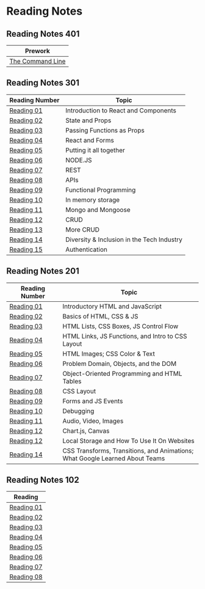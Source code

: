 # Reading Notes

## Reading Notes 401

|Prework|
|---|
|[The Command Line](code401/prework/command-line.md)|

## Reading Notes 301

|Reading Number|Topic|
|---|---|
|[Reading 01](code301/Reading-3-01.md)|Introduction to React and Components|
|[Reading 02](code301/Reading-3-02.md)|State and Props|
|[Reading 03](code301/Reading-3-03.md)|Passing Functions as Props|
|[Reading 04](code301/Reading-3-04.md)|React and Forms|
|[Reading 05](code301/Reading-3-05.md)|Putting it all together|
|[Reading 06](code301/Reading-3-06.md)|NODE.JS|
|[Reading 07](code301/Reading-3-07.md)|REST|
|[Reading 08](code301/Reading-3-08.md)|APIs|
|[Reading 09](code301/Reading-3-09.md)|Functional Programming|
|[Reading 10](code301/Reading-3-10.md)|In memory storage|
|[Reading 11](code301/Reading-3-11.md)|Mongo and Mongoose|
|[Reading 12](code301/Reading-3-12.md)|CRUD|
|[Reading 13](code301/Reading-3-13.md)|More CRUD|
|[Reading 14](code301/Reading-3-14.md)|Diversity & Inclusion in the Tech Industry|
|[Reading 15](code301/Reading-3-15.md)|Authentication|

## Reading Notes 201

|Reading Number|Topic|
|---|---|
|[Reading 01](code201/Reading-2-01.md)|Introductory HTML and JavaScript|
|[Reading 02](code201/Reading-2-02.md)|Basics of HTML, CSS & JS|
|[Reading 03](code201/Reading-2-03.md)|HTML Lists, CSS Boxes, JS Control Flow|
|[Reading 04](code201/Reading-2-04.md)|HTML Links, JS Functions, and Intro to CSS Layout|
|[Reading 05](code201/Reading-2-05.md)|HTML Images; CSS Color & Text|
|[Reading 06](code201/Reading-2-06.md)|Problem Domain, Objects, and the DOM|
|[Reading 07](code201/Reading-2-07.md)|Object-Oriented Programming and HTML Tables|
|[Reading 08](code201/Reading-2-08.md)|CSS Layout|
|[Reading 09](code201/Reading-2-09.md)|Forms and JS Events|
|[Reading 10](code201/Reading-2-12.md)|Debugging|
|[Reading 11](code201/Reading-2-11.md)|Audio, Video, Images|
|[Reading 12](code201/Reading-2-12.md)|Chart.js, Canvas|
|[Reading 12](code201/Reading-2-13.md)|Local Storage and How To Use It On Websites|
|[Reading 14](code201/Reading-2-14.md)|CSS Transforms, Transitions, and Animations; <br>What Google Learned About Teams|

## Reading Notes 102

|Reading|
|---|
|[Reading 01](code102/Reading-1-01.md)
|[Reading 02](code102/Reading-1-02.md)
|[Reading 03](code102/Reading-1-03.md)
|[Reading 04](code102/Reading-1-04.md)
|[Reading 05](code102/Reading-1-05.md)
|[Reading 06](code102/Reading-1-06.md)
|[Reading 07](code102/Reading-1-07.md)
|[Reading 08](code102/Reading-1-08.md)
